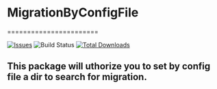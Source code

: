 # MigrationByConfigFile

=======================

[![Issues](https://img.shields.io/github/issues/pcualmac/MigrationByConfigFile.svg?style=flat-square)](https://github.com/guzzle/guzzle/releases)
![Build Status](https://github.com/guzzle/guzzle/workflows/CI/badge.svg?style=flat-square)
[![Total Downloads](https://img.shields.io/packagist/dt/guzzlehttp/guzzle.svg?style=flat-square)](https://packagist.org/packages/guzzlehttp/guzzle) 



## This package will uthorize you to set by config file a dir to search for migration.
